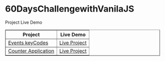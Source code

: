 # 60DaysChallengewithVanilaJS
Project	Live Demo
 <table border="1">
        <tr>
            <th>Project</th>
            <th>Live Demo</th>
        </tr>
        <tr>
            <td><a href="https://shorturl.at/pwBXZ">Events keyCodes</a></td>
            <td><a href="https://shorturl.at/gDIV4">Live Project</a></td>
        </tr>
        <tr>
            <td><a href="https://shorturl.at/efinL">Counter Application</a></td>
            <td><a href="https://shorturl.at/mACY1">Live Project</a></td>
        </tr>
 </table>



